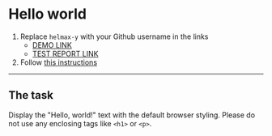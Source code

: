 # Hello world
1. Replace `helmax-y` with your Github username in the links
    - [DEMO LINK](https://helmax-y.github.io/layout_hello-world/) <br>
    - [TEST REPORT LINK](https://helmax-y.github.io/layout_hello-world/report/html_report/)
2. Follow [this instructions](https://mate-academy.github.io/layout_task-guideline/)
___

## The task 
Display the "Hello, world!" text with the default browser styling. Please do not 
use any enclosing tags like `<h1>` or `<p>`.
